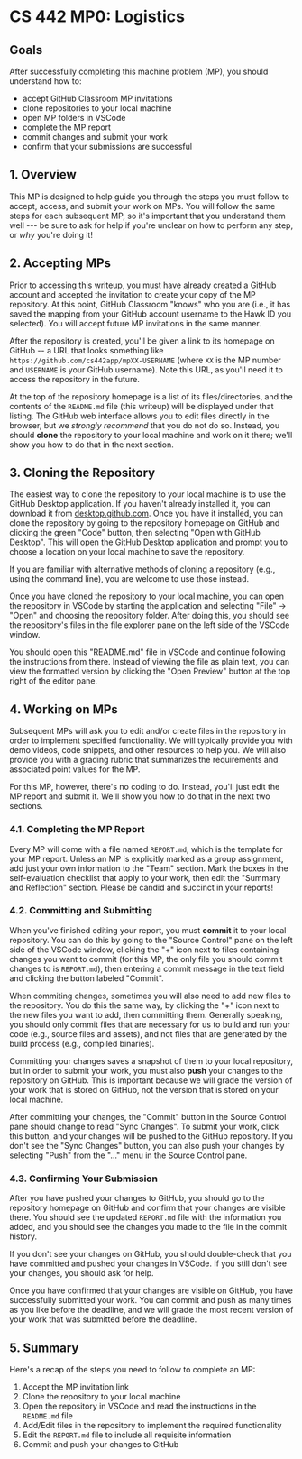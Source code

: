 # CS 442 MP0: Logistics

## Goals

After successfully completing this machine problem (MP), you should understand how to:

- accept GitHub Classroom MP invitations
- clone repositories to your local machine
- open MP folders in VSCode
- complete the MP report
- commit changes and submit your work
- confirm that your submissions are successful

## 1. Overview

This MP is designed to help guide you through the steps you must follow to accept, access, and submit your work on MPs. You will follow the same steps for each subsequent MP, so it's important that you understand them well --- be sure to ask for help if you're unclear on how to perform any step, or *why* you're doing it!

## 2. Accepting MPs

Prior to accessing this writeup, you must have already created a GitHub account and accepted the invitation to create your copy of the MP repository. At this point, GitHub Classroom "knows" who you are (i.e., it has saved the mapping from your GitHub account username to the Hawk ID you selected). You will accept future MP invitations in the same manner.

After the repository is created, you'll be given a link to its homepage on GitHub -- a URL that looks something like `https://github.com/cs442app/mpXX-USERNAME` (where `XX` is the MP number and `USERNAME` is your GitHub username). Note this URL, as you'll need it to access the repository in the future.

At the top of the repository homepage is a list of its files/directories, and the contents of the `README.md` file (this writeup) will be displayed under that listing. The GitHub web interface allows you to edit files directly in the browser, but we *strongly recommend* that you do not do so. Instead, you should **clone** the repository to your local machine and work on it there; we'll show you how to do that in the next section.

## 3. Cloning the Repository

The easiest way to clone the repository to your local machine is to use the GitHub Desktop application. If you haven't already installed it, you can download it from [desktop.github.com](https://desktop.github.com). Once you have it installed, you can clone the repository by going to the repository homepage on GitHub and clicking the green "Code" button, then selecting "Open with GitHub Desktop". This will open the GitHub Desktop application and prompt you to choose a location on your local machine to save the repository.

If you are familiar with alternative methods of cloning a repository (e.g., using the command line), you are welcome to use those instead.

Once you have cloned the repository to your local machine, you can open the repository in VSCode by starting the application and selecting "File" -> "Open" and choosing the repository folder. After doing this, you should see the repository's files in the file explorer pane on the left side of the VSCode window.

You should open this "README.md" file in VSCode and continue following the instructions from there. Instead of viewing the file as plain text, you can view the formatted version by clicking the "Open Preview" button at the top right of the editor pane.

## 4. Working on MPs

Subsequent MPs will ask you to edit and/or create files in the repository in order to implement specified functionality. We will typically provide you with demo videos, code snippets, and other resources to help you. We will also provide you with a grading rubric that summarizes the requirements and associated point values for the MP.

For this MP, however, there's no coding to do. Instead, you'll just edit the MP report and submit it. We'll show you how to do that in the next two sections.

### 4.1. Completing the MP Report

Every MP will come with a file named `REPORT.md`, which is the template for your MP report. Unless an MP is explicitly marked as a group assignment, add just your own information to the "Team" section. Mark the boxes in the self-evaluation checklist that apply to your work, then edit the "Summary and Reflection" section. Please be candid and succinct in your reports!

### 4.2. Committing and Submitting

When you've finished editing your report, you must **commit** it to your local repository. You can do this by going to the "Source Control" pane on the left side of the VSCode window, clicking the "+" icon next to files containing changes you want to commit (for this MP, the only file you should commit changes to is `REPORT.md`), then entering a commit message in the text field and clicking the button labeled "Commit".

When commiting changes, sometimes you will also need to add new files to the repository. You do this the same way, by clicking the "+" icon next to the new files you want to add, then committing them. Generally speaking, you should only commit files that are necessary for us to build and run your code (e.g., source files and assets), and not files that are generated by the build process (e.g., compiled binaries).

Committing your changes saves a snapshot of them to your local repository, but in order to submit your work, you must also **push** your changes to the repository on GitHub. This is important because we will grade the version of your work that is stored on GitHub, not the version that is stored on your local machine.

After committing your changes, the "Commit" button in the Source Control pane should change to read "Sync Changes". To submit your work, click this button, and your changes will be pushed to the GitHub repository. If you don't see the "Sync Changes" button, you can also push your changes by selecting "Push" from the "..." menu in the Source Control pane.

### 4.3. Confirming Your Submission

After you have pushed your changes to GitHub, you should go to the repository homepage on GitHub and confirm that your changes are visible there. You should see the updated `REPORT.md` file with the information you added, and you should see the changes you made to the file in the commit history.

If you don't see your changes on GitHub, you should double-check that you have committed and pushed your changes in VSCode. If you still don't see your changes, you should ask for help.

Once you have confirmed that your changes are visible on GitHub, you have successfully submitted your work. You can commit and push as many times as you like before the deadline, and we will grade the most recent version of your work that was submitted before the deadline.

## 5. Summary

Here's a recap of the steps you need to follow to complete an MP:

1. Accept the MP invitation link
2. Clone the repository to your local machine
3. Open the repository in VSCode and read the instructions in the `README.md` file
4. Add/Edit files in the repository to implement the required functionality
5. Edit the `REPORT.md` file to include all requisite information
6. Commit and push your changes to GitHub
